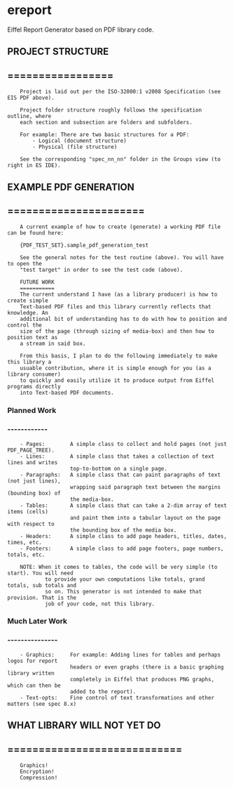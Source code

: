# ereport
Eiffel Report Generator based on PDF library code.

##		PROJECT STRUCTURE
##		=================
		Project is laid out per the ISO-32000:1 v2008 Specification (see EIS PDF above).
		
		Project folder structure roughly follows the specification outline, where
		each section and subsection are folders and subfolders.
		
		For example: There are two basic structures for a PDF: 
			- Logical (document structure)
			- Physical (file structure)

		See the corresponding "spec_nn_nn" folder in the Groups view (to right in ES IDE).
		
##		EXAMPLE PDF GENERATION
##		======================
		A current example of how to create (generate) a working PDF file can be found here:
		
		{PDF_TEST_SET}.sample_pdf_generation_test
		
		See the general notes for the test routine (above). You will have to open the
		"test target" in order to see the test code (above).
		
		FUTURE WORK
		===========
		The current understand I have (as a library producer) is how to create simple
		Text-based PDF files and this library currently reflects that knowledge. An
		additional bit of understanding has to do with how to position and control the
		size of the page (through sizing of media-box) and then how to position text as
		a stream in said box.
		
		From this basis, I plan to do the following immediately to make this library a
		usuable contribution, where it is simple enough for you (as a library consumer)
		to quickly and easily utilize it to produce output from Eiffel programs directly
		into Text-based PDF documents.
		
###		Planned Work
###		------------
		- Pages:		A simple class to collect and hold pages (not just PDF_PAGE_TREE).
		- Lines:		A simple class that takes a collection of text lines and writes
						top-to-bottom on a single page.
		- Paragraphs:	A simple class that can paint paragraphs of text (not just lines),
						wrapping said paragraph text between the margins (bounding box) of
						the media-box.
		- Tables:		A simple class that can take a 2-dim array of text items (cells)
						and paint them into a tabular layout on the page with respect to
						the bounding box of the media box.
		- Headers: 		A simple class to add page headers, titles, dates, times, etc.
		- Footers: 		A simple class to add page footers, page numbers, totals, etc.
		
		NOTE: When it comes to tables, the code will be very simple (to start). You will need
				to provide your own computations like totals, grand totals, sub totals and
				so on. This generator is not intended to make that provision. That is the
				job of your code, not this library.
				
###		Much Later Work
###		---------------
		- Graphics:		For example: Adding lines for tables and perhaps logos for report
						headers or even graphs (there is a basic graphing library written
						completely in Eiffel that produces PNG graphs, which can then be
						added to the report).
		- Text-opts:	Fine control of text transformations and other matters (see spec 8.x)
		
##		WHAT LIBRARY WILL NOT YET DO
##		============================
		Graphics!
		Encryption!
		Compression!

